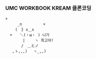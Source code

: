 ### UMC WORKBOOK KREAM 클론코딩
```
+
　 　 _n　　　　　 +
　　 (　} ∧＿∧
  +　　＼(・ω・ ) 니가
　　　 　| 　　ヽ 최고야!
　　 　 /　＿とノ
   ,ゝ,,,)　 ヽ_,,)
```
